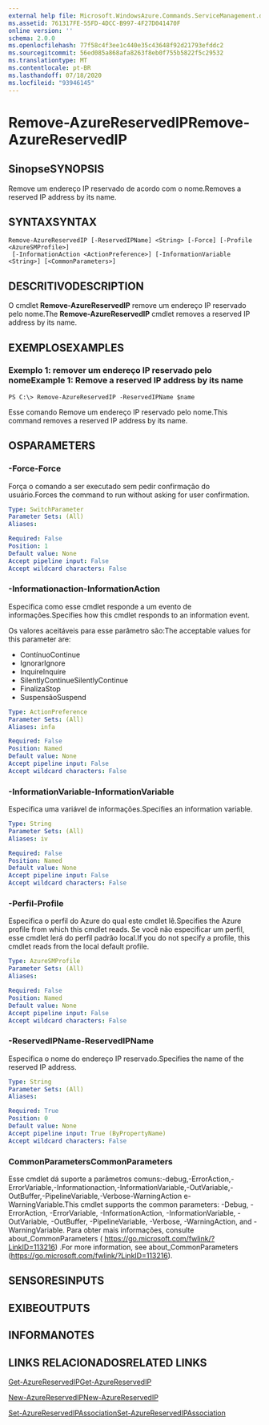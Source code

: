 ```yaml
---
external help file: Microsoft.WindowsAzure.Commands.ServiceManagement.dll-Help.xml
ms.assetid: 761317FE-55FD-4DCC-B997-4F27D041470F
online version: ''
schema: 2.0.0
ms.openlocfilehash: 77f58c4f3ee1c440e35c43648f92d21793efddc2
ms.sourcegitcommit: 56ed085a868afa8263f8eb0f755b5822f5c29532
ms.translationtype: MT
ms.contentlocale: pt-BR
ms.lasthandoff: 07/18/2020
ms.locfileid: "93946145"
---
```

# <span data-ttu-id="2da5d-101">Remove-AzureReservedIP</span><span class="sxs-lookup"><span data-stu-id="2da5d-101">Remove-AzureReservedIP</span></span>

## <span data-ttu-id="2da5d-102">Sinopse</span><span class="sxs-lookup"><span data-stu-id="2da5d-102">SYNOPSIS</span></span>
<span data-ttu-id="2da5d-103">Remove um endereço IP reservado de acordo com o nome.</span><span class="sxs-lookup"><span data-stu-id="2da5d-103">Removes a reserved IP address by its name.</span></span>

## <span data-ttu-id="2da5d-104">SYNTAX</span><span class="sxs-lookup"><span data-stu-id="2da5d-104">SYNTAX</span></span>

```
Remove-AzureReservedIP [-ReservedIPName] <String> [-Force] [-Profile <AzureSMProfile>]
 [-InformationAction <ActionPreference>] [-InformationVariable <String>] [<CommonParameters>]
```

## <span data-ttu-id="2da5d-105">DESCRITIVO</span><span class="sxs-lookup"><span data-stu-id="2da5d-105">DESCRIPTION</span></span>
<span data-ttu-id="2da5d-106">O cmdlet **Remove-AzureReservedIP** remove um endereço IP reservado pelo nome.</span><span class="sxs-lookup"><span data-stu-id="2da5d-106">The **Remove-AzureReservedIP** cmdlet removes a reserved IP address by its name.</span></span>

## <span data-ttu-id="2da5d-107">EXEMPLOS</span><span class="sxs-lookup"><span data-stu-id="2da5d-107">EXAMPLES</span></span>

### <span data-ttu-id="2da5d-108">Exemplo 1: remover um endereço IP reservado pelo nome</span><span class="sxs-lookup"><span data-stu-id="2da5d-108">Example 1: Remove a reserved IP address by its name</span></span>
```
PS C:\> Remove-AzureReservedIP -ReservedIPName $name
```

<span data-ttu-id="2da5d-109">Esse comando Remove um endereço IP reservado pelo nome.</span><span class="sxs-lookup"><span data-stu-id="2da5d-109">This command removes a reserved IP address by its name.</span></span>

## <span data-ttu-id="2da5d-110">OS</span><span class="sxs-lookup"><span data-stu-id="2da5d-110">PARAMETERS</span></span>

### <span data-ttu-id="2da5d-111">-Force</span><span class="sxs-lookup"><span data-stu-id="2da5d-111">-Force</span></span>
<span data-ttu-id="2da5d-112">Força o comando a ser executado sem pedir confirmação do usuário.</span><span class="sxs-lookup"><span data-stu-id="2da5d-112">Forces the command to run without asking for user confirmation.</span></span>

```yaml
Type: SwitchParameter
Parameter Sets: (All)
Aliases: 

Required: False
Position: 1
Default value: None
Accept pipeline input: False
Accept wildcard characters: False
```

### <span data-ttu-id="2da5d-113">-Informationaction</span><span class="sxs-lookup"><span data-stu-id="2da5d-113">-InformationAction</span></span>
<span data-ttu-id="2da5d-114">Especifica como esse cmdlet responde a um evento de informações.</span><span class="sxs-lookup"><span data-stu-id="2da5d-114">Specifies how this cmdlet responds to an information event.</span></span>

<span data-ttu-id="2da5d-115">Os valores aceitáveis para esse parâmetro são:</span><span class="sxs-lookup"><span data-stu-id="2da5d-115">The acceptable values for this parameter are:</span></span>

- <span data-ttu-id="2da5d-116">Contínuo</span><span class="sxs-lookup"><span data-stu-id="2da5d-116">Continue</span></span>
- <span data-ttu-id="2da5d-117">Ignorar</span><span class="sxs-lookup"><span data-stu-id="2da5d-117">Ignore</span></span>
- <span data-ttu-id="2da5d-118">Inquire</span><span class="sxs-lookup"><span data-stu-id="2da5d-118">Inquire</span></span>
- <span data-ttu-id="2da5d-119">SilentlyContinue</span><span class="sxs-lookup"><span data-stu-id="2da5d-119">SilentlyContinue</span></span>
- <span data-ttu-id="2da5d-120">Finaliza</span><span class="sxs-lookup"><span data-stu-id="2da5d-120">Stop</span></span>
- <span data-ttu-id="2da5d-121">Suspensão</span><span class="sxs-lookup"><span data-stu-id="2da5d-121">Suspend</span></span>

```yaml
Type: ActionPreference
Parameter Sets: (All)
Aliases: infa

Required: False
Position: Named
Default value: None
Accept pipeline input: False
Accept wildcard characters: False
```

### <span data-ttu-id="2da5d-122">-InformationVariable</span><span class="sxs-lookup"><span data-stu-id="2da5d-122">-InformationVariable</span></span>
<span data-ttu-id="2da5d-123">Especifica uma variável de informações.</span><span class="sxs-lookup"><span data-stu-id="2da5d-123">Specifies an information variable.</span></span>

```yaml
Type: String
Parameter Sets: (All)
Aliases: iv

Required: False
Position: Named
Default value: None
Accept pipeline input: False
Accept wildcard characters: False
```

### <span data-ttu-id="2da5d-124">-Perfil</span><span class="sxs-lookup"><span data-stu-id="2da5d-124">-Profile</span></span>
<span data-ttu-id="2da5d-125">Especifica o perfil do Azure do qual este cmdlet lê.</span><span class="sxs-lookup"><span data-stu-id="2da5d-125">Specifies the Azure profile from which this cmdlet reads.</span></span>
<span data-ttu-id="2da5d-126">Se você não especificar um perfil, esse cmdlet lerá do perfil padrão local.</span><span class="sxs-lookup"><span data-stu-id="2da5d-126">If you do not specify a profile, this cmdlet reads from the local default profile.</span></span>

```yaml
Type: AzureSMProfile
Parameter Sets: (All)
Aliases: 

Required: False
Position: Named
Default value: None
Accept pipeline input: False
Accept wildcard characters: False
```

### <span data-ttu-id="2da5d-127">-ReservedIPName</span><span class="sxs-lookup"><span data-stu-id="2da5d-127">-ReservedIPName</span></span>
<span data-ttu-id="2da5d-128">Especifica o nome do endereço IP reservado.</span><span class="sxs-lookup"><span data-stu-id="2da5d-128">Specifies the name of the reserved IP address.</span></span>

```yaml
Type: String
Parameter Sets: (All)
Aliases: 

Required: True
Position: 0
Default value: None
Accept pipeline input: True (ByPropertyName)
Accept wildcard characters: False
```

### <span data-ttu-id="2da5d-129">CommonParameters</span><span class="sxs-lookup"><span data-stu-id="2da5d-129">CommonParameters</span></span>
<span data-ttu-id="2da5d-130">Esse cmdlet dá suporte a parâmetros comuns:-debug,-ErrorAction,-ErrorVariable,-Informationaction,-InformationVariable,-OutVariable,-OutBuffer,-PipelineVariable,-Verbose-WarningAction e-WarningVariable.</span><span class="sxs-lookup"><span data-stu-id="2da5d-130">This cmdlet supports the common parameters: -Debug, -ErrorAction, -ErrorVariable, -InformationAction, -InformationVariable, -OutVariable, -OutBuffer, -PipelineVariable, -Verbose, -WarningAction, and -WarningVariable.</span></span> <span data-ttu-id="2da5d-131">Para obter mais informações, consulte about_CommonParameters ( https://go.microsoft.com/fwlink/?LinkID=113216) .</span><span class="sxs-lookup"><span data-stu-id="2da5d-131">For more information, see about_CommonParameters (https://go.microsoft.com/fwlink/?LinkID=113216).</span></span>

## <span data-ttu-id="2da5d-132">SENSORES</span><span class="sxs-lookup"><span data-stu-id="2da5d-132">INPUTS</span></span>

## <span data-ttu-id="2da5d-133">EXIBE</span><span class="sxs-lookup"><span data-stu-id="2da5d-133">OUTPUTS</span></span>

## <span data-ttu-id="2da5d-134">INFORMA</span><span class="sxs-lookup"><span data-stu-id="2da5d-134">NOTES</span></span>

## <span data-ttu-id="2da5d-135">LINKS RELACIONADOS</span><span class="sxs-lookup"><span data-stu-id="2da5d-135">RELATED LINKS</span></span>

[<span data-ttu-id="2da5d-136">Get-AzureReservedIP</span><span class="sxs-lookup"><span data-stu-id="2da5d-136">Get-AzureReservedIP</span></span>](./Get-AzureReservedIP.md)

[<span data-ttu-id="2da5d-137">New-AzureReservedIP</span><span class="sxs-lookup"><span data-stu-id="2da5d-137">New-AzureReservedIP</span></span>](./New-AzureReservedIP.md)

[<span data-ttu-id="2da5d-138">Set-AzureReservedIPAssociation</span><span class="sxs-lookup"><span data-stu-id="2da5d-138">Set-AzureReservedIPAssociation</span></span>](./Set-AzureReservedIPAssociation.md)


